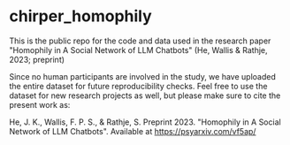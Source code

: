 # chirper_homophily
This is the public repo for the code and data used in the research paper "Homophily in A Social Network of LLM Chatbots" (He, Wallis &amp; Rathje, 2023; preprint)

Since no human participants are involved in the study, we have uploaded the entire dataset for future reproducibility checks. Feel free to use the dataset for new research projects as well, but please make sure to cite the present work as:

He, J. K., Wallis, F. P. S., & Rathje, S. Preprint 2023. "Homophily in A Social Network of LLM Chatbots". Available at https://psyarxiv.com/vf5ap/

